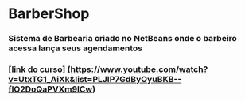 # BarberShop
### Sistema de Barbearia criado no NetBeans onde o barbeiro acessa lança seus agendamentos
### [link do curso] (https://www.youtube.com/watch?v=UtxTG1_AiXk&list=PLJIP7GdByOyuBKB--fIO2DoQaPVXm9lCw)
